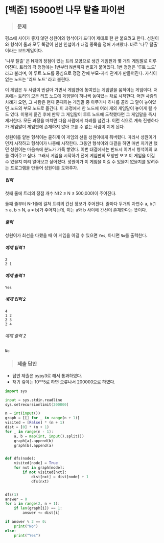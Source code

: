 # [백준] 15900번 나무 탈출 파이썬

> ### 문제

평소에 사이가 좋지 않던 성원이와 형석이가 드디어 제대로 한 판 붙으려고 한다. 성원이와 형석이 둘과 모두 똑같이 친한 인섭이가 대결 종목을 정해 가져왔다. 바로 '나무 탈출' 이라는 보드게임이다.

'나무 탈출' 은 N개의 정점이 있는 트리 모양으로 생긴 게임판과 몇 개의 게임말로 이루어진다. 트리의 각 정점에는 1번부터 N번까지 번호가 붙어있다. 1번 정점은 '루트 노드' 라고 불리며, 이 루트 노드를 중심으로 정점 간에 부모-자식 관계가 만들어진다. 자식이 없는 노드는 '리프 노드' 라고 불린다.

이 게임은 두 사람이 번갈아 가면서 게임판에 놓여있는 게임말을 움직이는 게임이다. 처음에는 트리의 모든 리프 노드에 게임말이 하나씩 놓여있는 채로 시작한다. 어떤 사람의 차례가 오면, 그 사람은 현재 존재하는 게임말 중 아무거나 하나를 골라 그 말이 놓여있던 노드의 부모 노드로 옮긴다. 이 과정에서 한 노드에 여러 개의 게임말이 놓이게 될 수도 있다. 이렇게 옮긴 후에 만약 그 게임말이 루트 노드에 도착했다면 그 게임말을 즉시 제거한다. 모든 과정을 마치면 다음 사람에게 차례를 넘긴다. 이런 식으로 계속 진행하다가 게임말이 게임판에 존재하지 않아 고를 수 없는 사람이 지게 된다.

성원이를 얕본 형석이는 쿨하게 이 게임의 선을 성원이에게 줘버렸다. 따라서 성원이가 먼저 시작하고 형석이가 나중에 시작한다. 그동안 형석이와 대결을 하면 매번 지기만 했던 성원이는 마음속에 분노가 가득 쌓였다. 이번 대결에서는 반드시 이겨서 형석이의 코를 꺾어주고 싶다. 그래서 게임을 시작하기 전에 게임판의 모양만 보고 이 게임을 이길 수 있을지 미리 알아보고 싶어졌다. 성원이가 이 게임을 이길 수 있을지 없을지를 알려주는 프로그램을 만들어 성원이를 도와주자.

##### 입력

첫째 줄에 트리의 정점 개수 N(2 ≤ N ≤ 500,000)이 주어진다.

둘째 줄부터 N-1줄에 걸쳐 트리의 간선 정보가 주어진다. 줄마다 두개의 자연수 a, b(1 ≤ a, b ≤ N, a ≠ b)가 주어지는데, 이는 a와 b 사이에 간선이 존재한다는 뜻이다.

##### 출력

성원이가 최선을 다했을 때 이 게임을 이길 수 있으면 `Yes`, 아니면 `No`를 출력한다.

##### 예제 입력 1

```
2
2 1
```

##### 예제 출력 1

```
Yes
```

##### 예제 입력 2

```
4
1 2
2 3
2 4
```

###### 예제 출력 2

```
No
```

> ### 제출 답안

- 답안 제출은 pypy3로 해서 통과하였다.
- 재귀 깊이는 10**5로 하면 오류나서 200000으로 하였다.

```python
import sys

input = sys.stdin.readline
sys.setrecursionlimit(200000)

n = int(input())
graph = [[] for _ in range(n + 1)]
visited = [False] * (n + 1)
dist = [0] * (n + 1)
for _ in range(n - 1):
    a, b = map(int, input().split())
    graph[a].append(b)
    graph[b].append(a)


def dfs(node):
    visited[node] = True
    for nxt in graph[node]:
        if not visited[nxt]:
            dist[nxt] = dist[node] + 1
            dfs(nxt)


dfs(1)
answer = 0
for i in range(2, n + 1):
    if len(graph[i]) == 1:
        answer += dist[i]

if answer % 2 == 0:
    print("No")
else:
    print("Yes")
```